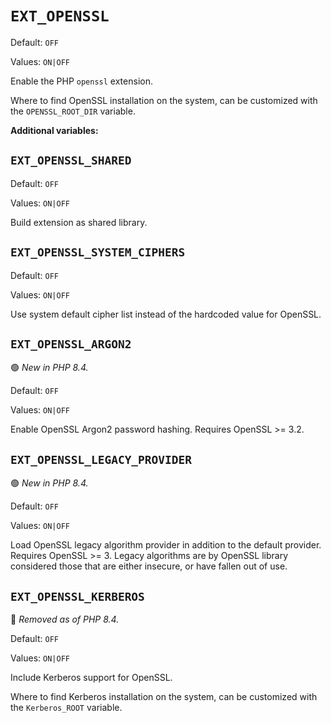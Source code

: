 # `EXT_OPENSSL`

Default: `OFF`

Values: `ON|OFF`

Enable the PHP `openssl` extension.

Where to find OpenSSL installation on the system, can be customized with the
`OPENSSL_ROOT_DIR` variable.

**Additional variables:**

## `EXT_OPENSSL_SHARED`

Default: `OFF`

Values: `ON|OFF`

Build extension as shared library.

## `EXT_OPENSSL_SYSTEM_CIPHERS`

Default: `OFF`

Values: `ON|OFF`

Use system default cipher list instead of the hardcoded value for OpenSSL.

## `EXT_OPENSSL_ARGON2`

:green_circle: *New in PHP 8.4.*

Default: `OFF`

Values: `ON|OFF`

Enable OpenSSL Argon2 password hashing. Requires OpenSSL >= 3.2.

## `EXT_OPENSSL_LEGACY_PROVIDER`

:green_circle: *New in PHP 8.4.*

Default: `OFF`

Values: `ON|OFF`

Load OpenSSL legacy algorithm provider in addition to the default provider.
Requires OpenSSL >= 3. Legacy algorithms are by OpenSSL library considered those
that are either insecure, or have fallen out of use.

## `EXT_OPENSSL_KERBEROS`

:red_circle: *Removed as of PHP 8.4.*

Default: `OFF`

Values: `ON|OFF`

Include Kerberos support for OpenSSL.

Where to find Kerberos installation on the system, can be customized with the
`Kerberos_ROOT` variable.
